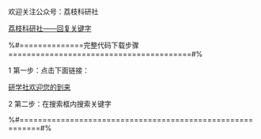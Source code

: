 



欢迎关注公众号：荔枝科研社

[荔枝科研社——回复关键字](https://blog.51cto.com/u_15739983/5570638)





%#==============完整代码下载步骤========================================#%


1 第一步：点击下面链接：


[研学社欢迎您的到来](https://ttaozhi.com/t/p.html?id=8gh02bLAMZ)


2 第二步：在搜索框内搜索关键字



%#==========================================================#%

